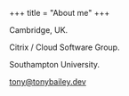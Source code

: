 +++
title = "About me"
+++

Cambridge, UK.

Citrix / Cloud Software Group.

Southampton University.

[tony@tonybailey.dev](mailto:tony@tonybailey.dev)